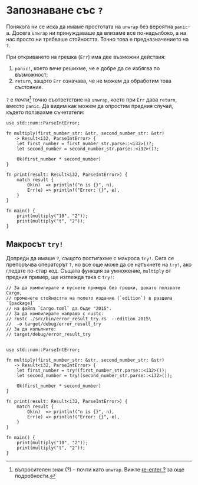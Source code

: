 # Запознаване със `?`

Понякога ни се иска да имаме простотата на `unwrap` без вероятна `panic`-а.
Досега `unwrap` ни принуждаваше да влизаме все по-надълбоко, а на нас просто ни
трябваше стойността. Точно това е предназначението на `?`.

При откриването на грешка (`Err`) има две възможни действия:

1. `panic!`, което вече решихме, че е добре да се избягва по възможност;
2. `return`, защото `Err` означава, че не можем да обработим това състояние.

`?` е *почти*[^†] точно съответствиe на `unwrap`, което при `Err` дава `return`, вместо
`panic`. Да видим как можем да опростим предния случай, където
ползвахме съчетатели:

```rust,editable
use std::num::ParseIntError;

fn multiply(first_number_str: &str, second_number_str: &str)
   -> Result<i32, ParseIntError> {
    let first_number = first_number_str.parse::<i32>()?;
    let second_number = second_number_str.parse::<i32>()?;

    Ok(first_number * second_number)
}

fn print(result: Result<i32, ParseIntError>) {
    match result {
        Ok(n)  => println!("n is {}", n),
        Err(e) => println!("Error: {}", e),
    }
}

fn main() {
    print(multiply("10", "2"));
    print(multiply("t", "2"));
}
```

## Макросът `try!`

Допреди да имаше `?`, същото постигахме с макроса `try!`.
Сега се препоръчва операторът `?`, но все още може да се натъкнете на `try!`,
ако гледате по-стар код. Същата функция за умножение, `multiply` от предния
пример, ще изглежда така с `try!`:

```rust,editable,edition2015
// За да компилирате и пуснете примера без грешки, докато ползвате Cargo,
// променете стойността на полето издание (`edition`) в раздела `[package]`
// на файла `Cargo.toml` да бъде "2015".
// За да компилиратe направо с rustc:
// rustc ./src/bin/error_result_try.rs  --edition 2015\
//  -o target/debug/error_result_try
// За да изпълните:
// target/debug/error_result_try


use std::num::ParseIntError;

fn multiply(first_number_str: &str, second_number_str: &str)
   -> Result<i32, ParseIntError> {
    let first_number = try!(first_number_str.parse::<i32>());
    let second_number = try!(second_number_str.parse::<i32>());

    Ok(first_number * second_number)
}

fn print(result: Result<i32, ParseIntError>) {
    match result {
        Ok(n)  => println!("n is {}", n),
        Err(e) => println!("Error: {}", e),
    }
}

fn main() {
    print(multiply("10", "2"));
    print(multiply("t", "2"));
}
```


[^†]: въпросителен знак (?) – почти като `unwrap`. Вижте [re-enter ?][re_enter_?] за още подробности.

[re_enter_?]: ../multiple_error_types/reenter_question_mark.md
